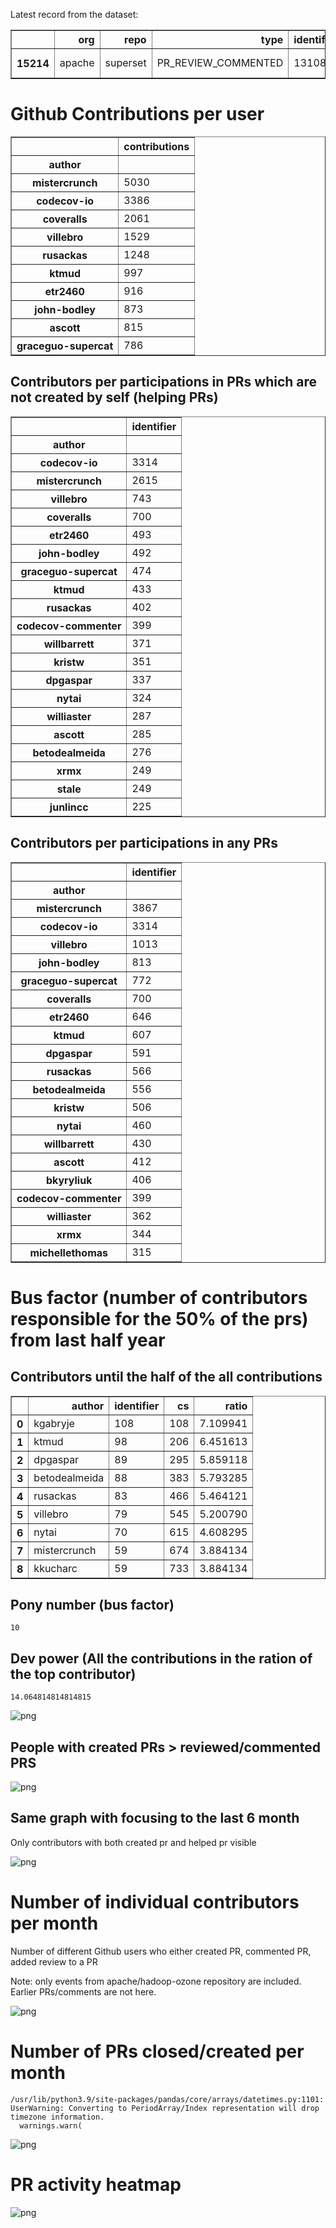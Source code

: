 Latest record from the dataset:




<div>
<table border="1" class="dataframe">
  <thead>
    <tr style="text-align: right;">
      <th></th>
      <th>org</th>
      <th>repo</th>
      <th>type</th>
      <th>identifier</th>
      <th>subidentifier</th>
      <th>date</th>
      <th>author</th>
      <th>owner</th>
      <th>project</th>
    </tr>
  </thead>
  <tbody>
    <tr>
      <th>15214</th>
      <td>apache</td>
      <td>superset</td>
      <td>PR_REVIEW_COMMENTED</td>
      <td>13108</td>
      <td>NaN</td>
      <td>2021-02-14 09:23:22+00:00</td>
      <td>amitmiran137</td>
      <td>amitmiran137</td>
      <td>superset</td>
    </tr>
  </tbody>
</table>
</div>



# Github Contributions per user





<div>
<table border="1" class="dataframe">
  <thead>
    <tr style="text-align: right;">
      <th></th>
      <th>contributions</th>
    </tr>
    <tr>
      <th>author</th>
      <th></th>
    </tr>
  </thead>
  <tbody>
    <tr>
      <th>mistercrunch</th>
      <td>5030</td>
    </tr>
    <tr>
      <th>codecov-io</th>
      <td>3386</td>
    </tr>
    <tr>
      <th>coveralls</th>
      <td>2061</td>
    </tr>
    <tr>
      <th>villebro</th>
      <td>1529</td>
    </tr>
    <tr>
      <th>rusackas</th>
      <td>1248</td>
    </tr>
    <tr>
      <th>ktmud</th>
      <td>997</td>
    </tr>
    <tr>
      <th>etr2460</th>
      <td>916</td>
    </tr>
    <tr>
      <th>john-bodley</th>
      <td>873</td>
    </tr>
    <tr>
      <th>ascott</th>
      <td>815</td>
    </tr>
    <tr>
      <th>graceguo-supercat</th>
      <td>786</td>
    </tr>
  </tbody>
</table>
</div>



## Contributors per participations in PRs which are not created by self (helping PRs)




<div>
<table border="1" class="dataframe">
  <thead>
    <tr style="text-align: right;">
      <th></th>
      <th>identifier</th>
    </tr>
    <tr>
      <th>author</th>
      <th></th>
    </tr>
  </thead>
  <tbody>
    <tr>
      <th>codecov-io</th>
      <td>3314</td>
    </tr>
    <tr>
      <th>mistercrunch</th>
      <td>2615</td>
    </tr>
    <tr>
      <th>villebro</th>
      <td>743</td>
    </tr>
    <tr>
      <th>coveralls</th>
      <td>700</td>
    </tr>
    <tr>
      <th>etr2460</th>
      <td>493</td>
    </tr>
    <tr>
      <th>john-bodley</th>
      <td>492</td>
    </tr>
    <tr>
      <th>graceguo-supercat</th>
      <td>474</td>
    </tr>
    <tr>
      <th>ktmud</th>
      <td>433</td>
    </tr>
    <tr>
      <th>rusackas</th>
      <td>402</td>
    </tr>
    <tr>
      <th>codecov-commenter</th>
      <td>399</td>
    </tr>
    <tr>
      <th>willbarrett</th>
      <td>371</td>
    </tr>
    <tr>
      <th>kristw</th>
      <td>351</td>
    </tr>
    <tr>
      <th>dpgaspar</th>
      <td>337</td>
    </tr>
    <tr>
      <th>nytai</th>
      <td>324</td>
    </tr>
    <tr>
      <th>williaster</th>
      <td>287</td>
    </tr>
    <tr>
      <th>ascott</th>
      <td>285</td>
    </tr>
    <tr>
      <th>betodealmeida</th>
      <td>276</td>
    </tr>
    <tr>
      <th>xrmx</th>
      <td>249</td>
    </tr>
    <tr>
      <th>stale</th>
      <td>249</td>
    </tr>
    <tr>
      <th>junlincc</th>
      <td>225</td>
    </tr>
  </tbody>
</table>
</div>



## Contributors per participations in any PRs




<div>
<table border="1" class="dataframe">
  <thead>
    <tr style="text-align: right;">
      <th></th>
      <th>identifier</th>
    </tr>
    <tr>
      <th>author</th>
      <th></th>
    </tr>
  </thead>
  <tbody>
    <tr>
      <th>mistercrunch</th>
      <td>3867</td>
    </tr>
    <tr>
      <th>codecov-io</th>
      <td>3314</td>
    </tr>
    <tr>
      <th>villebro</th>
      <td>1013</td>
    </tr>
    <tr>
      <th>john-bodley</th>
      <td>813</td>
    </tr>
    <tr>
      <th>graceguo-supercat</th>
      <td>772</td>
    </tr>
    <tr>
      <th>coveralls</th>
      <td>700</td>
    </tr>
    <tr>
      <th>etr2460</th>
      <td>646</td>
    </tr>
    <tr>
      <th>ktmud</th>
      <td>607</td>
    </tr>
    <tr>
      <th>dpgaspar</th>
      <td>591</td>
    </tr>
    <tr>
      <th>rusackas</th>
      <td>566</td>
    </tr>
    <tr>
      <th>betodealmeida</th>
      <td>556</td>
    </tr>
    <tr>
      <th>kristw</th>
      <td>506</td>
    </tr>
    <tr>
      <th>nytai</th>
      <td>460</td>
    </tr>
    <tr>
      <th>willbarrett</th>
      <td>430</td>
    </tr>
    <tr>
      <th>ascott</th>
      <td>412</td>
    </tr>
    <tr>
      <th>bkyryliuk</th>
      <td>406</td>
    </tr>
    <tr>
      <th>codecov-commenter</th>
      <td>399</td>
    </tr>
    <tr>
      <th>williaster</th>
      <td>362</td>
    </tr>
    <tr>
      <th>xrmx</th>
      <td>344</td>
    </tr>
    <tr>
      <th>michellethomas</th>
      <td>315</td>
    </tr>
  </tbody>
</table>
</div>



# Bus factor (number of contributors responsible for the 50% of the prs) from last half year

## Contributors until the half of the all contributions




<div>
<table border="1" class="dataframe">
  <thead>
    <tr style="text-align: right;">
      <th></th>
      <th>author</th>
      <th>identifier</th>
      <th>cs</th>
      <th>ratio</th>
    </tr>
  </thead>
  <tbody>
    <tr>
      <th>0</th>
      <td>kgabryje</td>
      <td>108</td>
      <td>108</td>
      <td>7.109941</td>
    </tr>
    <tr>
      <th>1</th>
      <td>ktmud</td>
      <td>98</td>
      <td>206</td>
      <td>6.451613</td>
    </tr>
    <tr>
      <th>2</th>
      <td>dpgaspar</td>
      <td>89</td>
      <td>295</td>
      <td>5.859118</td>
    </tr>
    <tr>
      <th>3</th>
      <td>betodealmeida</td>
      <td>88</td>
      <td>383</td>
      <td>5.793285</td>
    </tr>
    <tr>
      <th>4</th>
      <td>rusackas</td>
      <td>83</td>
      <td>466</td>
      <td>5.464121</td>
    </tr>
    <tr>
      <th>5</th>
      <td>villebro</td>
      <td>79</td>
      <td>545</td>
      <td>5.200790</td>
    </tr>
    <tr>
      <th>6</th>
      <td>nytai</td>
      <td>70</td>
      <td>615</td>
      <td>4.608295</td>
    </tr>
    <tr>
      <th>7</th>
      <td>mistercrunch</td>
      <td>59</td>
      <td>674</td>
      <td>3.884134</td>
    </tr>
    <tr>
      <th>8</th>
      <td>kkucharc</td>
      <td>59</td>
      <td>733</td>
      <td>3.884134</td>
    </tr>
  </tbody>
</table>
</div>



## Pony number (bus factor)




    10



## Dev power (All the contributions in the ration of the top contributor)




    14.064814814814815




    
![png](github-contributions_files/github-contributions_18_0.png)
    


## People with created PRs > reviewed/commented PRS


    
![png](github-contributions_files/github-contributions_21_0.png)
    


## Same graph with focusing to the last 6 month

Only contributors with both created pr and helped pr visible


    
![png](github-contributions_files/github-contributions_25_0.png)
    


# Number of individual contributors per month

Number of different Github users who either created PR, commented PR, added review to a PR

Note: only events from apache/hadoop-ozone repository are included. Earlier PRs/comments are not here.


    
![png](github-contributions_files/github-contributions_28_0.png)
    


# Number of PRs closed/created per month

    /usr/lib/python3.9/site-packages/pandas/core/arrays/datetimes.py:1101: UserWarning: Converting to PeriodArray/Index representation will drop timezone information.
      warnings.warn(



    
![png](github-contributions_files/github-contributions_31_0.png)
    


# PR activity heatmap


    
![png](github-contributions_files/github-contributions_34_0.png)
    

